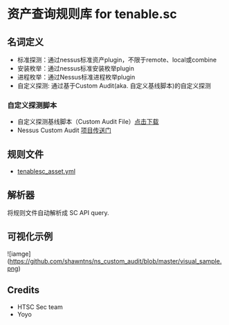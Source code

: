 # 资产查询规则库 for tenable.sc

## 名词定义

* 标准探测：通过nessus标准资产plugin，不限于remote、local或combine
* 安装枚举：通过nessus标准安装枚举plugin
* 进程枚举：通过Nessus标准进程枚举plugin
* 自定义探测: 通过基于Custom Audit(aka. 自定义基线脚本)的自定义探测

### 自定义探测脚本

* 自定义探测基线脚本（Custom Audit File）[点击下载]
* Nessus Custom Audit [项目传送门]


## 规则文件
* [tenablesc_asset.yml](https://github.com/shawntns/tsc_asset_query/blob/master/tenablesc_asset.yml)

## 解析器
将规则文件自动解析成 SC API query.

## 可视化示例

![iamge] (https://github.com/shawntns/ns_custom_audit/blob/master/visual_sample.png)

## Credits

- HTSC Sec team
- Yoyo

[点击下载]:https://github.com/shawntns/ns_custom_audit/blob/master/asset_discovery.audit
[项目传送门]:https://github.com/shawntns/ns_custom_audit